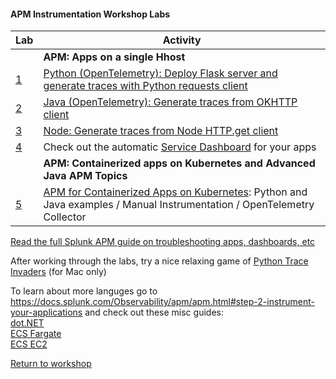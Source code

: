 #### APM Instrumentation Workshop Labs 

| Lab | Activity |
| --- | -------- |
| | **APM: Apps on a single Hhost** |
| [1](../python) | [Python (OpenTelemetry): Deploy Flask server and generate traces with Python requests client](../python)|
| [2](../java) | [Java (OpenTelemetry): Generate traces from OKHTTP client](../java) |
| [3](../node) | [Node: Generate traces from Node HTTP.get client](../node) |
| [4](../dashboards/servicedashboard.md) | Check out the automatic [Service Dashboard](../dashboards/servicedashboard.md) for your apps |  
| | **APM: Containerized apps on Kubernetes and Advanced Java APM Topics** |
| [5](../k8s) | [APM for Containerized Apps on Kubernetes](../k8s): Python and Java examples / Manual Instrumentation / OpenTelemetry Collector |

[Read the full Splunk APM guide on troubleshooting apps, dashboards, etc](https://docs.splunk.com/Observability/apm/apm.html)

After working through the labs, try a nice relaxing game of [Python Trace Invaders](https://github.com/signalfx/apmworkshop/tree/master/apm/python/traceinvaders) (for Mac only)

To learn about more languges go to https://docs.splunk.com/Observability/apm/apm.html#step-2-instrument-your-applications and check out these misc guides:  
[dot.NET](../misc/dotnet)  
[ECS Fargate](../misc/ecs-fargate)  
[ECS EC2](../misc/ecs-ec2)  

[Return to workshop](../README.md)
